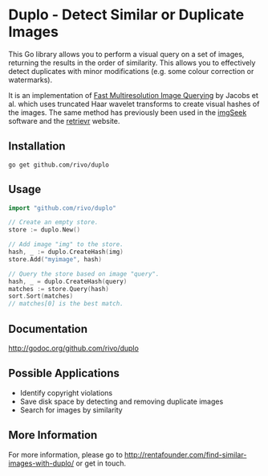 # Duplo - Detect Similar or Duplicate Images

This Go library allows you to perform a visual query on a set of images, returning the results in the order of similarity. This allows you to effectively detect duplicates with minor modifications (e.g. some colour correction or watermarks).

It is an implementation of [Fast Multiresolution Image Querying](http://grail.cs.washington.edu/projects/query/mrquery.pdf) by Jacobs et al. which uses truncated Haar wavelet transforms to create visual hashes of the images. The same method has previously been used in the [imgSeek](http://www.imgseek.net) software and the [retrievr](http://labs.systemone.at/retrievr) website.

## Installation

```
go get github.com/rivo/duplo
```

## Usage

```go
import "github.com/rivo/duplo"

// Create an empty store.
store := duplo.New()

// Add image "img" to the store.
hash, _ := duplo.CreateHash(img)
store.Add("myimage", hash)

// Query the store based on image "query".
hash, _ = duplo.CreateHash(query)
matches := store.Query(hash)
sort.Sort(matches)
// matches[0] is the best match.
```

## Documentation

http://godoc.org/github.com/rivo/duplo

## Possible Applications

* Identify copyright violations
* Save disk space by detecting and removing duplicate images
* Search for images by similarity

## More Information

For more information, please go to http://rentafounder.com/find-similar-images-with-duplo/ or get in touch.
